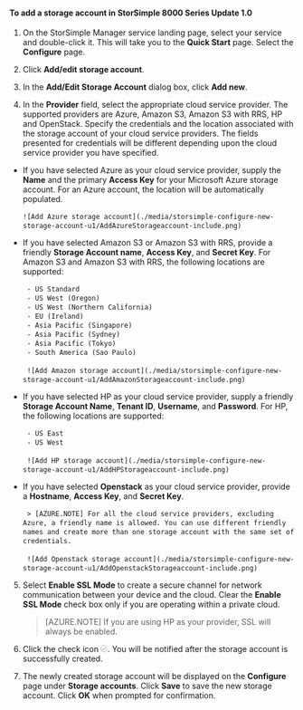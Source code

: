 <properties 
   pageTitle="Optional: Configure a new storage account for the service"
   description="Explains how to configure a storage account for the StorSimple Manager service running Update 1."
   services="storsimple"
   documentationCenter="NA"
   authors="alkohli"
   manager="adinah"
   editor="tysonn" />
<tags 
   ms.service="storsimple"
   ms.devlang="NA"
   ms.topic="article"
   ms.tgt_pltfrm="NA"
   ms.workload="TBD"
   ms.date="05/18/2015"
   ms.author="alkohli" />

#### To add a storage account in StorSimple 8000 Series Update 1.0

1. On the StorSimple Manager service landing page, select your service and double-click it. This will take you to the **Quick Start** page. Select the **Configure** page.

2. Click **Add/edit storage account**.

3. In the **Add/Edit Storage Account** dialog box, click **Add new**.

4. In the **Provider** field, select the appropriate cloud service provider. The supported providers are Azure, Amazon S3, Amazon S3 with RRS, HP and OpenStack. Specify the credentials and the location associated with the storage account of your cloud service providers. The fields presented for credentials will be different depending upon the cloud service provider you have specified. 
  - If you have selected Azure as your cloud service provider, supply the **Name** and the primary **Access Key** for your Microsoft Azure storage account. For an Azure account, the location will be automatically populated.

        ![Add Azure storage account](./media/storsimple-configure-new-storage-account-u1/AddAzureStorageaccount-include.png)

 - If you have selected Amazon S3 or Amazon S3 with RRS, provide a friendly **Storage Account name**, **Access Key**, and **Secret Key**. For Amazon S3 and Amazon S3 with RRS, the following locations are supported:

		- US Standard
		- US West (Oregon)
		- US West (Northern California)
		- EU (Ireland)
		- Asia Pacific (Singapore)
		- Asia Pacific (Sydney)
		- Asia Pacific (Tokyo)
		- South America (Sao Paulo)

        ![Add Amazon storage account](./media/storsimple-configure-new-storage-account-u1/AddAmazonStorageaccount-include.png)
	  		
 - If you have selected HP as your cloud service provider, supply a friendly **Storage Account Name**, **Tenant ID**, **Username**, and **Password**. For HP, the following locations are supported:

		- US East
		- US West
	  
        ![Add HP storage account](./media/storsimple-configure-new-storage-account-u1/AddHPStorageaccount-include.png)
	  		
 - If you have selected **Openstack** as your cloud service provider, provide a **Hostname**, **Access Key**, and **Secret Key**.

        > [AZURE.NOTE] For all the cloud service providers, excluding Azure, a friendly name is allowed. You can use different friendly names and create more than one storage account with the same set of credentials.

        ![Add Openstack storage account](./media/storsimple-configure-new-storage-account-u1/AddOpenstackStorageaccount-include.png)

5. Select **Enable SSL Mode** to create a secure channel for network communication between your device and the cloud. Clear the **Enable SSL Mode** check box only if you are operating within a private cloud.

      > [AZURE.NOTE] If you are using HP as your provider, SSL will always be enabled.
  		
6. Click the check icon ![check icon](./media/storsimple-configure-new-storage-account/HCS_CheckIcon-include.png). You will be notified after the storage account is successfully created.

7. The newly created storage account will be displayed on the **Configure** page under **Storage accounts**. Click **Save** to save the new storage account. Click **OK** when prompted for confirmation.
